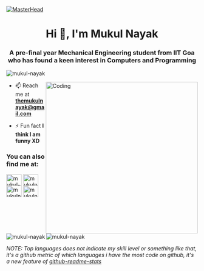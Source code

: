 [![MasterHead](https://media-exp1.licdn.com/dms/image/C4E16AQGV-pwMaPddtQ/profile-displaybackgroundimage-shrink_350_1400/0/1621423264858?e=1629936000&v=beta&t=UpIuUsP2dRBIIucRAKlFgqCPd-DOlajtItCdUQIYjNU)](https://www.linkedin.com/in/mukul-nayak/)
<h1 align="center">Hi 👋, I'm Mukul Nayak</h1>
<h3 align="center">A pre-final year Mechanical Engineering student from IIT Goa who has found a keen interest in Computers and Programming</h3>

<p align="left"> <img src="https://komarev.com/ghpvc/?username=mukul-nayak&label=Profile%20views&color=129e00&style=plastic" alt="mukul-nayak" /> </p>
<img align="right" alt="Coding" width="400" src="https://cdn.dribbble.com/users/579758/screenshots/7913682/media/dba653894c5db9ef322647cb1701240e.jpg">

<!-- - 👨‍💻 You can also check out my portfolio at [https://khushboogoel01.github.io/](https://khushboogoel01.github.io/) -->

- 📫 Reach me at **themukulnayak@gmail.com**

- ⚡ Fun fact **I think I am funny XD**

<h3 align="left">You can also find me at:</h3>
<p align="left">
<a href="https://linkedin.com/in/mukul-nayak" target="blank"><img align="center" src="https://cdn.jsdelivr.net/npm/simple-icons@3.0.1/icons/linkedin.svg" alt="mukul-nayak" height="30" width="40" /></a>
<a href="https://www.codechef.com/users/mukulnayak" target="blank"><img align="center" src="https://cdn.jsdelivr.net/npm/simple-icons@3.0.1/icons/codechef.svg" alt="mukulnayak" height="30" width="40" /></a>
<a href="https://codeforces.com/profile/mukulnayak" target="blank"><img align="center" src="https://cdn.jsdelivr.net/npm/simple-icons@3.0.1/icons/codeforces.svg" alt="mukulnayak" height="30" width="40" /></a>
<a href="https://leetcode.com/mukulnayak/" target="blank"><img align="center" src="https://cdn.jsdelivr.net/npm/simple-icons@3.0.1/icons/leetcode.svg" alt="mukulnayak" height="30" width="40" /></a>
</p>


<p><img align="left" src="https://github-readme-stats.vercel.app/api/top-langs?username=mukul-nayak&show_icons=true&locale=en&layout=compact" alt="mukul-nayak" /></p>

<p>&nbsp;<img align="center" src="https://github-readme-stats.vercel.app/api?username=mukul-nayak&show_icons=true&locale=en" alt="mukul-nayak" /></p>

*NOTE: Top languages does not indicate my skill level or something like that, it's a github metric of which languages i have the most code on github, it's a new feature of [github-readme-stats](https://github.com/anuraghazra/github-readme-stats)*




